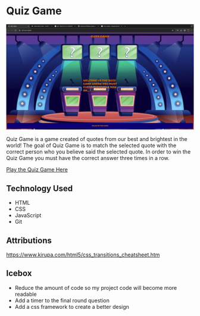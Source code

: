 # Quiz Game

![Quiz Game Screenshot](/imgs/gameScreenshot.png)


Quiz Game is a game created of quotes from our best and brightest in the world! The goal of Quiz Game is to match the selected quote with the correct person who you believe said the selected quote. In order to win the Quiz Game you must have the correct answer three times in a row. 

[Play the Quiz Game Here](https://quotesquizgame.netlify.app)

## Technology Used
* HTML
* CSS
* JavaScript
* Git

## Attributions
https://www.kirupa.com/html5/css_transitions_cheatsheet.htm

## Icebox
* Reduce the amount of code so my project code will become more readable
* Add a timer to the final round question
* Add a css framework to create a better design 


